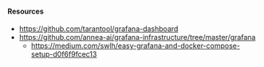 


#### Resources
- https://github.com/tarantool/grafana-dashboard
- https://github.com/annea-ai/grafana-infrastructure/tree/master/grafana
    - https://medium.com/swlh/easy-grafana-and-docker-compose-setup-d0f6f9fcec13